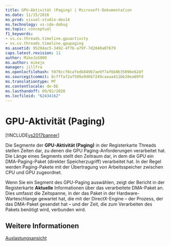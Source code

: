 ```yaml
---
title: GPU-Aktivität (Paging) | Microsoft-Dokumentation
ms.date: 11/15/2016
ms.prod: visual-studio-dev14
ms.technology: vs-ide-debug
ms.topic: conceptual
f1_keywords:
- vs.cv.threads.timeline.gpuactivity
- vs.cv.threads.timeline.gpupaging
ms.assetid: 95284ac5-3492-4f7b-a79f-7d2840a07679
caps.latest.revision: 11
author: MikeJo5000
ms.author: mikejo
manager: jillfra
ms.openlocfilehash: 5979ccf8cafedb849b7ae9f7af6b0b35096e624f
ms.sourcegitcommit: 6cfffa72af599a9d667249caaaa411bb28ea69fd
ms.translationtype: MT
ms.contentlocale: de-DE
ms.lasthandoff: 09/02/2020
ms.locfileid: "62434162"
---
```

# <a name="gpu-activity-paging"></a>GPU-Aktivität (Paging)
[!INCLUDE[vs2017banner](../includes/vs2017banner.md)]

Die Segmente der **GPU-Aktivität (Paging)** in der Registerkarte Threads stellen Zeiten dar, zu denen die GPU Paging-Anforderungen verarbeitet hat.  Die Länge eines Segments stellt den Zeitraum dar, in dem die GPU ein DMA-Paging-Paket (direkter Speicherzugriff) verarbeitet hat. In der Regel werden Paging-Pakete mit der Übertragung von Arbeitsspeicher zwischen CPU und GPU zugeordnet.  
  
 Wenn Sie ein Segment des GPU-Paging auswählen, zeigt der Bericht in der Registerkarte **Aktuelle** Informationen über das verarbeitete DMA-Paket an. Dies umfasst die Zeitspanne, in der das Paket in der Hardware-Warteschlange gewartet hat, die mit der DirectX-Engine – der Prozess, der das DMA-Paket gesendet hat – und der Zeit, die zum Verarbeiten des Pakets benötigt wird, verbunden wird.  
  
## <a name="see-also"></a>Weitere Informationen  
 [Auslastungsansicht](../profiling/utilization-view.md)
